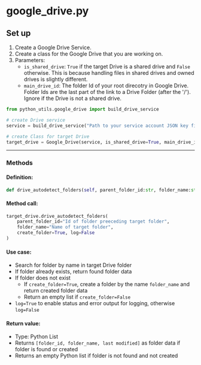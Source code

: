 # google_drive.py

## Set up

1. Create a Google Drive Service.
2. Create a class for the Google Drive that you are working on.
3. Parameters:
    - `is_shared_drive`: `True` if the target Drive is a shared drive and `False` otherwise. This is because handling files in shared drives and owned drives is slightly different. 
    - `main_drive_id`: The folder Id of your root direcotry in Google Drive. Folder Ids are the last part of the link to a Drive Folder (after the '/'). Ignore if the Drive is not a shared drive.

```py
from python_utils.google_drive import build_drive_service

# create Drive service
service = build_drive_service("Path to your service account JSON key file")

# create Class for target Drive
target_drive = Google_Drive(service, is_shared_drive=True, main_drive_id="YEWFHWEII01XIO")
```

---

### Methods

#### **Definition:**
```py
def drive_autodetect_folders(self, parent_folder_id:str, folder_name:str, create_folder:bool, log:bool=False) -> list:
```

#### **Method call:**
```py
target_drive.drive_autodetect_folders(
    parent_folder_id="Id of folder preeceding target folder",
    folder_name="Name of target folder",
    create_folder=True, log=False
)
```

#### **Use case:**
- Search for folder by name in target Drive folder
- If folder already exists, return found folder data
- If folder does not exist
	- If `create_folder=True`, create a folder by the name `folder_name` and return created folder data
	- Return an empty list if `create_folder=False`
- `log=True` to enable status and error output for logging, otherwise `log=False`

#### **Return value:**
- Type: Python List
- Returns `[folder_id, folder_name, last modified]` as folder data if folder is found or created
- Returns an empty Python list if folder is not found and not created
